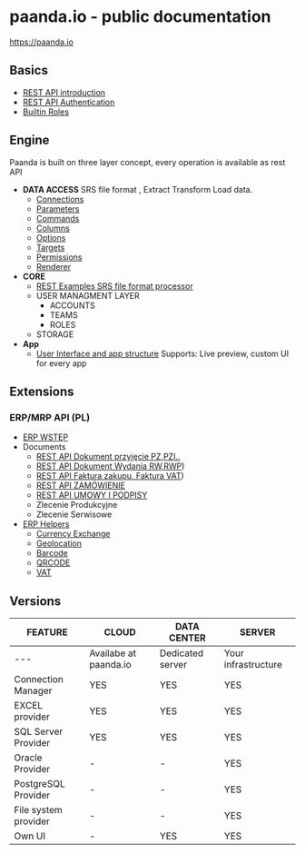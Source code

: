 # paanda.io - public documentation

https://paanda.io

## Basics

- [REST API introduction](/core-api)  
- [REST API Authentication](/core-api/01-authentication.md)  
- [Builtin Roles](/core-api/02-roles.md) 

## Engine

Paanda is built on three layer concept, every operation is available as rest API


- **DATA ACCESS**     SRS file format , Extract Transform Load data.
  - [Connections](/srs-api/02-connections.md)  
  - [Parameters](/srs-api/03-Parameters.md)  
  - [Commands](/srs-api/04-commands.md)  
  - [Columns](/srs-api/05-columns.md)  
  - [Options](/srs-api/06-options.md)  
  - [Targets](/srs-api/08-targets.md)
  - [Permissions](/srs-api/09-permissions.md)
  - [Renderer](/srs-api/11-renderer.md)
- **CORE**
  - [REST Examples SRS file format processor](/srs-api/12-rest-examples.md) 
  - USER MANAGMENT LAYER
    - ACCOUNTS
    - TEAMS
    - ROLES
  - STORAGE 
- **App**
  - [User Interface and app structure](/ui-api/README.md) 
  Supports: Live preview, custom UI for every app

## Extensions

### ERP/MRP API (PL)

- [ERP WSTĘP](/erp-api)  
- Documents
  - [REST API Dokument przyjęcie PZ,PZI..](/erp-api/document/documentin.md) 
  - [REST API Dokument Wydania RW,RWP](/erp-api/document/documentout.md))
  - [REST API Faktura zakupu, Faktura VAT](/erp-api/document/invoice.md))
  - [REST API ZAMÓWIENIE](/erp-api/document/order.md)
  - [REST API UMOWY I PODPISY](/erp-api/document/agreement.md)
  - Zlecenie Produkcyjne
  - Zlecenie Serwisowe
- [ERP Helpers](/erp-api/helpers)  
  - [Currency Exchange](/erp-api/helpers/currencyexchange.md)
  - [Geolocation](/erp-api/helpers/geolocation.md)
  - [Barcode](/erp-api/helpers/barcode.md)
  - [QRCODE](/erp-api/helpers/qrcode.md)
  - [VAT](/erp-api/helpers/vat.md)
  
## Versions

| FEATURE | CLOUD | DATA CENTER | SERVER |
| --- | --- | --- | --- |
| --- | Availabe at paanda.io | Dedicated server | Your infrastructure |
| Connection Manager | YES | YES | YES |
| EXCEL provider | YES | YES | YES |
| SQL Server Provider | YES | YES | YES |
| Oracle Provider | - | - | YES |
| PostgreSQL Provider | - | - | YES |
| File system provider | - | - | YES |
| Own UI | - | YES | YES |

